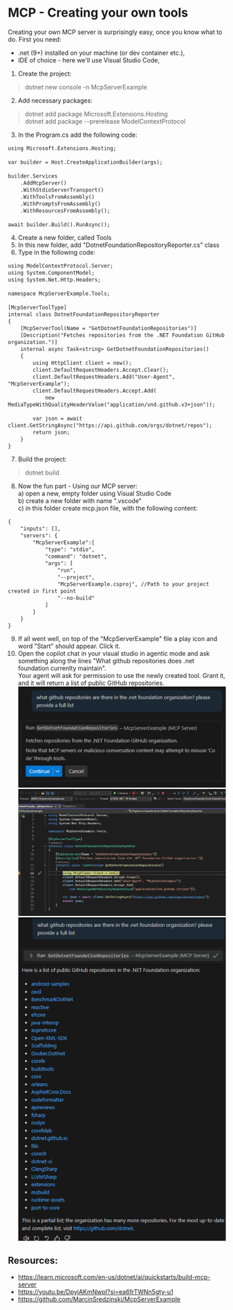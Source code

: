 # MCP - Creating your own tools
Creating your own MCP server is surprisingly easy, once you know what to do. 
First you need:
- .net (9+) installed on your machine (or dev container etc.), 
- IDE of choice - here we'll use Visual Studio Code, 

1. Create the project: 
> dotnet new console -n McpServerExample  

2. Add necessary packages:
> dotnet add package Microsoft.Extensions.Hosting  
> dotnet add package --prerelease ModelContextProtocol  

3. In the Program.cs add the following code: 
```> using Microsoft.Extensions.DependencyInjection;
using Microsoft.Extensions.Hosting;

var builder = Host.CreateApplicationBuilder(args);

builder.Services
    .AddMcpServer()
    .WithStdioServerTransport()
    .WithToolsFromAssembly()
    .WithPromptsFromAssembly()
    .WithResourcesFromAssembly();

await builder.Build().RunAsync();
```

4. Create a new folder, called Tools
5. In this new folder, add "DotnetFoundationRepositoryReporter.cs" class
6. Type in the following code: 
```>
using ModelContextProtocol.Server;
using System.ComponentModel;
using System.Net.Http.Headers;

namespace McpServerExample.Tools;

[McpServerToolType]
internal class DotnetFoundationRepositoryReporter
{
    [McpServerTool(Name = "GetDotnetFoundationRepositories")]
    [Description("Fetches repositories from the .NET Foundation GitHub organization.")]
    internal async Task<string> GetDotnetFoundationRepositories()
    {
        using HttpClient client = new();
        client.DefaultRequestHeaders.Accept.Clear();
        client.DefaultRequestHeaders.Add("User-Agent", "McpServerExample");
        client.DefaultRequestHeaders.Accept.Add(
            new MediaTypeWithQualityHeaderValue("application/vnd.github.v3+json"));

        var json = await client.GetStringAsync("https://api.github.com/orgs/dotnet/repos");
        return json;
    }
}
```

7. Build the project: 
> dotnet build 

8. Now the fun part - Using our MCP server:  
a) open a new, empty folder using Visual Studio Code  
b) create a new folder with name ".vscode"  
c) in this folder create mcp.json file, with the following content:  
```> 
{
    "inputs": [],
    "servers": {
        "McpServerExample":{
            "type": "stdio",
            "command": "dotnet",
            "args": [
                "run",
                "--project",
                "McpServerExample.csproj", //Path to your project created in first point
                "--no-build"
            ]
        }   
    }
}
```

9. If all went well, on top of the "McpServerExample" file a play icon and word "Start" should appear. Click it. 
10. Open the copilot chat in your visual studio in agentic mode and ask something along the lines "What github repositories does .net foundation currenlty maintain".   
 Your agent will ask for permission to use the newly created tool. Grant it, and it will return a list of public GitHub repositories. 
![Tool calling](Images/image.png)
![Code execution](Images/image-1.png)
![Final response](Images/image-2.png)

## Resources: 
- https://learn.microsoft.com/en-us/dotnet/ai/quickstarts/build-mcp-server 
- https://youtu.be/DpyjAKmNwpI?si=ea6frTWNn5gty-u1
- https://github.com/MarcinSredzinski/McpServerExample 